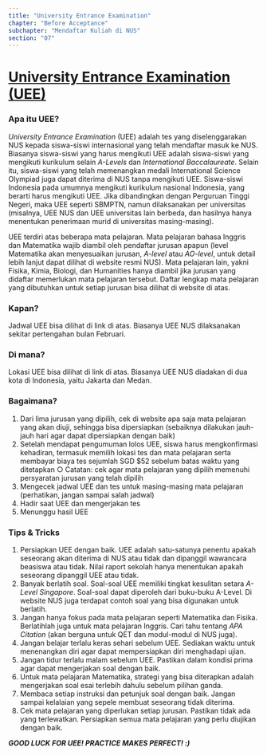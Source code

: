 ```yaml
---
title: "University Entrance Examination"
chapter: "Before Acceptance"
subchapter: "Mendaftar Kuliah di NUS"
section: "07"
---
```


# [University Entrance Examination (UEE)](http://www.nus.edu.sg/oam/university-exams-interviews/university-entrance-examinations)

### Apa itu UEE?

_University Entrance Examination_ (UEE) adalah tes yang diselenggarakan NUS kepada siswa-siswi internasional yang telah mendaftar masuk ke NUS. Biasanya siswa-siswi yang harus mengikuti UEE adalah siswa-siswi yang mengikuti kurikulum selain _A-Levels_ dan _International Baccalaureate_. Selain itu, siswa-siswi yang telah memenangkan medali International Science Olympiad juga dapat diterima di NUS tanpa mengikuti UEE. Siswa-siswi Indonesia pada umumnya mengikuti kurikulum nasional Indonesia, yang berarti harus mengikuti UEE. Jika dibandingkan dengan Perguruan Tinggi Negeri, maka UEE seperti SBMPTN, namun dilaksanakan per universitas (misalnya, UEE NUS dan UEE universitas lain berbeda, dan hasilnya hanya menentukan penerimaan murid di universitas masing-masing).

UEE terdiri atas beberapa mata pelajaran. Mata pelajaran bahasa Inggris dan Matematika wajib diambil oleh pendaftar jurusan apapun (level Matematika akan menyesuaikan jurusan, _A-level_ atau _AO-level_, untuk detail lebih lanjut dapat dilihat di website resmi NUS). Mata pelajaran lain, yakni Fisika, Kimia, Biologi, dan Humanities hanya diambil jika jurusan yang didaftar memerlukan mata pelajaran tersebut. Daftar lengkap mata pelajaran yang dibutuhkan untuk setiap jurusan bisa dilihat di website di atas.

### Kapan?

Jadwal UEE bisa dilihat di link di atas. Biasanya UEE NUS dilaksanakan sekitar pertengahan bulan Februari.

### Di mana?

Lokasi UEE bisa dilihat di link di atas. Biasanya UEE NUS diadakan di dua kota di Indonesia, yaitu Jakarta dan Medan.

### Bagaimana?

1. Dari lima jurusan yang dipilih, cek di website apa saja mata pelajaran yang akan diuji, sehingga bisa dipersiapkan (sebaiknya dilakukan jauh-jauh hari agar dapat dipersiapkan dengan baik)
2. Setelah mendapat pengumuman lolos UEE, siswa harus mengkonfirmasi kehadiran, termasuk memilih lokasi tes dan mata pelajaran serta membayar biaya tes sejumlah SGD $52 sebelum batas waktu yang ditetapkan
   ○ Catatan: cek agar mata pelajaran yang dipilih memenuhi persyaratan jurusan yang telah dipilih
3. Mengecek jadwal UEE dan tes untuk masing-masing mata pelajaran (perhatikan, jangan sampai salah jadwal)
4. Hadir saat UEE dan mengerjakan tes
5. Menunggu hasil UEE

### Tips & Tricks

1. Persiapkan UEE dengan baik. UEE adalah satu-satunya penentu apakah seseorang akan diterima di NUS atau tidak dan dipanggil wawancara beasiswa atau tidak. Nilai raport sekolah hanya menentukan apakah seseorang dipanggil UEE atau tidak.
2. Banyak berlatih soal. Soal-soal UEE memiliki tingkat kesulitan setara _A-Level Singapore_. Soal-soal dapat diperoleh dari buku-buku A-Level. Di website NUS juga terdapat contoh soal yang bisa digunakan untuk berlatih.
3. Jangan hanya fokus pada mata pelajaran seperti Matematika dan Fisika. Berlatihlah juga untuk mata pelajaran Inggris. Cari tahu tentang _APA Citation_ (akan berguna untuk QET dan modul-modul di NUS juga).
4. Jangan belajar terlalu keras sehari sebelum UEE. Sediakan waktu untuk menenangkan diri agar dapat mempersiapkan diri menghadapi ujian.
5. Jangan tidur terlalu malam sebelum UEE. Pastikan dalam kondisi prima agar dapat mengerjakan soal dengan baik.
6. Untuk mata pelajaran Matematika, strategi yang bisa diterapkan adalah mengerjakan soal esai terlebih dahulu sebelum pilihan ganda.
7. Membaca setiap instruksi dan petunjuk soal dengan baik. Jangan sampai kelalaian yang sepele membuat seseorang tidak diterima.
8. Cek mata pelajaran yang diperlukan setiap jurusan. Pastikan tidak ada yang terlewatkan. Persiapkan semua mata pelajaran yang perlu diujikan dengan baik.

_**GOOD LUCK FOR UEE! PRACTICE MAKES PERFECT! :)**_
